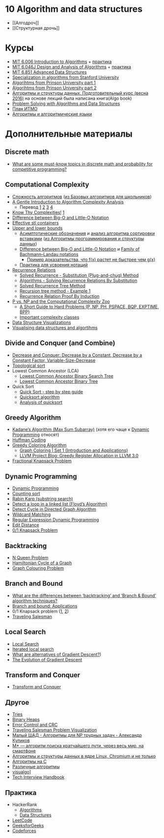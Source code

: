 # 10 Algorithm and data structures
* [[Алгодроч]]
* [[Структурная дрочь]]

# Курсы
* [MIT 6.006 Introduction to Algorithms](https://www.youtube.com/playlist?list=PLUl4u3cNGP61Oq3tWYp6V_F-5jb5L2iHb) + [практика](https://ocw.mit.edu/courses/electrical-engineering-and-computer-science/6-006-introduction-to-algorithms-fall-2011/assignments/)
* [MIT 6.046J Design and Analysis of Algorithms](https://www.youtube.com/playlist?list=PLUl4u3cNGP6317WaSNfmCvGym2ucw3oGp) + [практика](https://ocw.mit.edu/courses/electrical-engineering-and-computer-science/6-046j-design-and-analysis-of-algorithms-spring-2015/assignments/)
* [MIT 6.851 Advanced Data Structures](http://courses.csail.mit.edu/6.851/)
* [Specialization in algorithms from Stanford University](https://www.coursera.org/specializations/algorithms)
* [Algorihtms from Prinson University part 1](https://www.coursera.org/learn/algorithms-part1) 
* [Algorihtms from Prinson University part 2](https://www.coursera.org/learn/algorithms-part2)
* [Алгоритмы и структуры данных. Подготовительный курс (весна 2016)](https://www.youtube.com/playlist?list=PLrCZzMib1e9pDxHYzmEzMmnMMUK-dz0_7) на основе лекций была написана книга(Algo book)
* [Problem Solving with Algorithms and Data Structures](http://aliev.me/runestone/)
* [План ИТМО](https://neerc.ifmo.ru/wiki/index.php?title=Дискретная_математика,_алгоритмы_и_структуры_данных#.D0.9F.D0.B5.D1.80.D0.B2.D1.8B.D0.B9_.D1.81.D0.B5.D0.BC.D0.B5.D1.81.D1.82.D1.80)
* [Алгоритмы и алгоритмические языки](https://www.youtube.com/playlist?list=PLcsjsqLLSfNCR1DHnNovuWuwpKO90wfLs)

# Дополнительные материалы
## Discrete math
* [What are some must-know topics in discrete math and probability for competitive programming?](https://www.quora.com/What-are-some-must-know-topics-in-discrete-math-and-probability-for-competitive-programming/answer/Raziman-T-V)
## Computational Complexity
* [Сложность алгоритмов](https://www.youtube.com/watch?v=IsaS0NmgXlg&t) ([из Базовых алгоритмов для школьников](https://www.youtube.com/playlist?list=PLDrmKwRSNx7KcHxyf9hSmF3fTLKSwujkM))
* [A Gentle Introduction to Algorithm Complexity Analysis](http://discrete.gr/complexity/)
    * Перевод [1](https://habr.com/ru/post/196560/) [2](https://habr.com/ru/post/195482/) [3](https://habr.com/ru/post/195996/) [4](https://habr.com/ru/post/196226/)
* [Know Thy Complexities!](https://www.bigocheatsheet.com) [1](https://habr.com/ru/post/188010/)
* [Difference between Big-O and Little-O Notation](https://stackoverflow.com/questions/1364444/difference-between-big-o-and-little-o-notation/1364582#1364582)
* [Effective stl containers](https://users.cs.northwestern.edu/~riesbeck/programming/c++/stl-summary.html)
* [Upper and lower bounds](https://en.wikipedia.org/wiki/Upper_and_lower_bounds)
    * [Асимптотические обозначения](https://s18874.cdn.ngenix.net/video/sd/0083/PADS-l3atejl24g.mp4) и [анализ алгоритма сортировки вставками](https://s18874.cdn.ngenix.net/video/sd/0083/PADS-007o20mha9.mp4) ([из Алгоритмы программирования и структуры данных](https://openedu.ru/course/ITMOUniversity/PADS/))
    * [Difference between Big-O and Little-O Notation](https://stackoverflow.com/questions/1364444/difference-between-big-o-and-little-o-notation/1364582#1364582) и [Family of Bachmann–Landau notations](https://en.wikipedia.org/wiki/Big_O_notation#Family_of_Bachmann–Landau_notations)
       * [Пример доказательства, что f(x) растет не быстрее чем g(x)](https://www.youtube.com/watch?v=X9eErxRjQEI&feature=youtu.be&list=PLB7540DEDD482705B&t=2949)
    * [Практика для усвоения нотаций](https://www.khanacademy.org/computing/computer-science/algorithms/asymptotic-notation/e/quiz--comparing-function-growth)
* [Recurrence Relations](https://users.cs.duke.edu/~reif/courses/alglectures/skiena.lectures/lecture3.pdf)
    * [Solved Recurrence - Substitution (Plug-and-chug) Method](https://www.youtube.com/watch?v=Ob8SM0fz6p0)
    * [Algorithms - Solving Recurrence Relations By Substitution](https://www.youtube.com/watch?v=zVeNqLg2uUc)
    * [Solved Recurrence Tree Method](https://www.youtube.com/watch?v=sLNPd_nPGIc)
    * [Recursion tree method - Example 1](https://www.youtube.com/watch?v=4p1WqREIJq8)
    * [Recurrence Relation Proof By Induction](https://www.youtube.com/watch?v=t_3ACuzEe_8)
* [P vs. NP and the Computational Complexity Zoo](https://www.youtube.com/watch?v=YX40hbAHx3s)
    * [A Short Guide to Hard Problems (P, NP, PH, PSPACE, BQP, EXPTIME, BPP)](https://www.quantamagazine.org/a-short-guide-to-hard-problems-20180716/)
    * [Important complexity classes](https://en.wikipedia.org/wiki/Computational_complexity_theory#Important_complexity_classes)
* [Data Structure Visualizations](https://www.cs.usfca.edu/~galles/visualization/Algorithms.html)
* [Visualising data structures and algortihms](https://visualgo.net/en)

## Divide and Conquer (and Combine)
* [Decrease and Conquer: Decrease by a Constant, Decrease by a Constant Factor, Variable-Size-Decrease](https://www.geeksforgeeks.org/decrease-and-conquer/)
* [Topological sort](https://www.youtube.com/watch?v=ddTC4Zovtbc)
* Lowest Common Ancestor (LCA)
     * [Lowest Common Ancestor Binary Search Tree](https://www.youtube.com/watch?v=TIoCCStdiFo)
     * [Lowest Common Ancestor Binary Tree](https://www.youtube.com/watch?v=13m9ZCB8gjw)
* Quick Sort
     * [Quick Sort - step by step guide](https://www.youtube.com/watch?v=3OLTJlwyIqQ)
     * [Quicksort algorithm](https://www.youtube.com/watch?v=COk73cpQbFQ)
     * [Analysis of quicksort](https://www.youtube.com/watch?v=3Bbm3Prd5Fo)

## Greedy Algorithm
* [Kadane’s Algorithm (Max Sum Subarray)](https://www.youtube.com/watch?v=86CQq3pKSUw) (хотя его чаще к [Dynamic Programming](https://stackoverflow.com/questions/16323792/dynamic-programming-aspect-in-kadanes-algorithm/16324315#16324315) относят)
* [Huffman Coding](https://www.youtube.com/watch?v=ZdooBTdW5bM)
* [Greedy Coloring Algorithm](https://www.youtube.com/watch?v=vGjsi8NIpSE)
    * [Graph Coloring | Set 1 (Introduction and Applications)](https://www.geeksforgeeks.org/graph-coloring-applications/)
    * [LLVM Project Blog: Greedy Register Allocation in LLVM 3.0](http://blog.llvm.org/2011/09/greedy-register-allocation-in-llvm-30.html)
* [Fractional Knapsack Problem](https://www.youtube.com/watch?v=_08myilrxq8)

## Dynamic Programming
* [Dynamic Programming](https://www.youtube.com/watch?v=DiAtV7SneRE)
* [Counting sort](https://www.youtube.com/watch?v=7zuGmKfUt7s)
* [Rabin Karp (substring search)](https://www.youtube.com/watch?v=H4VrKHVG5qI)
* [Detect a loop in a linked list (Floyd’s Algorithm)](https://www.youtube.com/watch?v=apIw0Opq5nk)
* [Detect Cycle in Directed Graph Algorithm](https://www.youtube.com/watch?v=rKQaZuoUR4M)
* [Wildcard Matching](https://www.youtube.com/watch?v=3ZDZ-N0EPV0)
* [Regular Expression Dynamic Programming](https://www.youtube.com/watch?v=l3hda49XcDE)
* [Edit Distance](https://www.youtube.com/watch?v=xFd5P9nyhTw)
* [0/1 Knapsack Problem](https://www.youtube.com/watch?v=8LusJS5-AGo)

## Backtracking
* [N Queen Problem](https://www.youtube.com/watch?v=lTPIX2Ywo3U)
* [Hamiltonian Cycle of a Graph](https://www.youtube.com/watch?v=naYLw94Qi6U)
* [Graph Colouring Problem](https://www.youtube.com/watch?v=miCYGGrTwFU)

## Branch and Bound
* [What are the differences between ‘backtracking’ and ‘Branch & Bound’ algorithm techniques?](https://www.quora.com/What-are-the-differences-between-backtracking-and-Branch-Bound-algorithm-techniques/answer/Manan-Parikh)
* [Branch and bound: Applications](https://en.wikipedia.org/wiki/Branch_and_bound#Applications)
* 0/1 Knapsack problem ([1](https://www.youtube.com/watch?v=slayHO7gKEQ), [2](https://www.youtube.com/watch?v=qwC7bS_pBMs))
* [Traveling Salesman](https://www.youtube.com/watch?v=JQW-0d1-Ttw)

## Local Search
* [Local Search](https://www.youtube.com/watch?v=tYBGGRRva5o)
* [Iterated local search](https://en.wikipedia.org/wiki/Iterated_local_search)
* [What are alternatives of Gradient Descent?](https://stats.stackexchange.com/questions/97014/what-are-alternatives-of-gradient-descent/99380#99380))
* [The Evolution of Gradient Descent](https://www.youtube.com/watch?v=nhqo0u1a6fw)

## Transform and Conquer
* [Transform and Conquer](http://cps616.scs.ryerson.ca/Lectures/07%20-%20Transform%20and%20conquer.pdf)

## Другое
* [Tries](https://www.youtube.com/watch?v=zIjfhVPRZCg)
* [Binary Heaps](https://www.youtube.com/playlist?list=PLSVu1-lON6Lwqj5nDqg8YyD7f4tjLMMBN)
* [Error Control and CRC](https://www.youtube.com/watch?v=LL2QpP4k_HE)
* [Traveling Salesman Problem Visualization](https://www.youtube.com/watch?v=SC5CX8drAtU)
* [Малый ШАД - Алгоритмы для NP трудных задач - Александр Куликов](https://www.youtube.com/watch?v=zW7pjf4c_aU)
* [M* — алгоритм поиска кратчайшего пути, через весь мир, на смартфоне](https://habr.com/ru/company/2gis/blog/326638/)
* [Алгоритмы и структуры данных в ядре Linux, Chromium и не только](https://habr.com/ru/company/wunderfund/blog/277143/)
* [Алгоритмы на C](https://ru.algorithmica.org/)
* [Различные алгоритмы](http://algolist.ru/)
* [visualgo](https://visualgo.net/en)]
* [Tech Interview Handbook](https://www.techinterviewhandbook.org/)

## Практика
* HackerRank
    * [Algorithms](https://www.hackerrank.com/domains/algorithms)
    * [Data Structures](https://www.hackerrank.com/domains/data-structures)
* [LeetCode](https://leetcode.com/problemset/algorithms/)
* [GeeksforGeeks](https://practice.geeksforgeeks.org)
* [Codeforces](https://codeforces.com)